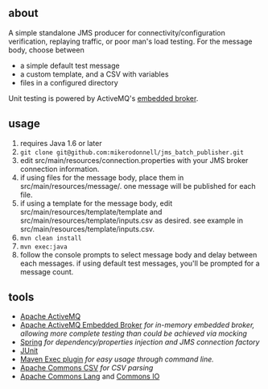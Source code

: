 ## about

A simple standalone JMS producer for connectivity/configuration verification, replaying traffic, or poor man's load testing. For the message body, choose between
 * a simple default test message
 * a custom template, and a CSV with variables
 * files in a configured directory

Unit testing is powered by ActiveMQ's [embedded broker](http://activemq.apache.org/how-to-unit-test-jms-code.html).

## usage

1. requires Java 1.6 or later
1. `git clone git@github.com:mikerodonnell/jms_batch_publisher.git`
1. edit src/main/resources/connection.properties with your JMS broker connection information.
1. if using files for the message body, place them in src/main/resources/message/. one message will be published for each file.
1. if using a template for the message body, edit src/main/resources/template/template and src/main/resources/template/inputs.csv as desired. see example in src/main/resources/template/inputs.csv.
1. `mvn clean install`
1. `mvn exec:java`
1. follow the console prompts to select message body and delay between each messages. if using default test messages, you'll be prompted for a message count.

## tools

* [Apache ActiveMQ](http://activemq.apache.org)
* [Apache ActiveMQ Embedded Broker](http://activemq.apache.org/how-to-unit-test-jms-code.html) _for in-memory embedded broker, allowing more complete testing than could be achieved via mocking_
* [Spring](https://spring.io) _for dependency/properties injection and JMS connection factory_
* [JUnit](http://junit.org)
* [Maven Exec plugin](http://www.mojohaus.org/exec-maven-plugin) _for easy usage through command line._
* [Apache Commons CSV](https://commons.apache.org/proper/commons-csv) _for CSV parsing_
* [Apache Commons Lang](https://commons.apache.org/proper/commons-lang) and [Commons IO](https://commons.apache.org/proper/commons-io)
